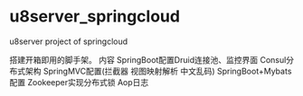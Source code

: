 # u8server_springcloud
u8server project of springcloud

搭建开箱即用的脚手架。
内容
SpringBoot配置Druid连接池、监控界面
Consul分布式架构
SpringMVC配置(拦截器 视图映射解析 中文乱码)
SpringBoot+Mybats配置
Zookeeper实现分布式锁
Aop日志


